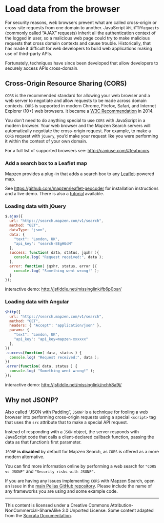 # Load data from the browser

For security reasons, web browsers prevent what are called cross-origin or cross-site requests from one domain to another. JavaScript `XMLHTTPRequests` (commonly called “AJAX” requests) inherit all the authentication context of the logged in user, so a malicious web page could try to make malicious requests that cross domain contexts and cause trouble. Historically, that has made it difficult for web developers to build web applications making use of third-party APIs.

Fortunately, techniques have since been developed that allow developers to securely access APIs cross-domain.

## Cross-Origin Resource Sharing (CORS)

`CORS` is the recommended standard for allowing your web browser and a web server to negotiate and allow requests to be made across domain contexts. `CORS` is supported in modern Chrome, Firefox, Safari, and Internet Explorer (10+) web browsers. It became a [W3C Recommendation](https://www.w3.org/TR/cors/) in 2014.

You don’t need to do anything special to use `CORS` with JavaScript in a modern browser. Your web browser and the Mapzen Search servers will automatically negotiate the cross-origin request. For example, to make a `CORS` request with `jQuery`, you’d make your request like you were performing it within the context of your own domain.

For a full list of supported browsers see: http://caniuse.com/#feat=cors

### Add a search box to a Leaflet map

Mapzen provides a plug-in that adds a search box to any [Leaflet](http://leafletjs.com/)-powered map.

See https://github.com/mapzen/leaflet-geocoder for installation instructions and a live demo. There is also a [tutorial](add-search-to-a-map.md) available.

### Loading data with jQuery

```javascript
$.ajax({
  url: "https://search.mapzen.com/v1/search",
  method: "GET",
  dataType: "json",
  data: {
    "text": "London, UK",
    "api_key": "search-EEgHGcM"
  },
  success: function( data, status, jqxhr ){
    console.log( "Request received:", data );
  },
  error: function( jqxhr, status, error ){
    console.log( "Something went wrong!" );
  }
});
```

interactive demo: http://jsfiddle.net/missinglink/fb6p0par/

### Loading data with Angular

```javascript
$http({
  url: "https://search.mapzen.com/v1/search",
  method: "GET",
  headers: { "Accept": "application/json" },
  params: {
    "text": "London, UK",
    "api_key": "api_key=mapzen-xxxxxx"
  },
})
.success(function( data, status ) {
  console.log( "Request received:", data );
})
.error(function( data, status ) {
  console.log( "Something went wrong!" );
});
```

interactive demo: http://jsfiddle.net/missinglink/nchh8a9j/

## Why not JSONP?

Also called “JSON with Padding”, `JSONP` is a technique for fooling a web browser into performing cross-origin requests using a special `<script>` tag that uses the `src` attribute that to make a special API request.

Instead of responding with a `JSON` object, the server responds with JavaScript code that calls a client-declared callback function, passing the data as that function’s first parameter.

`JSONP` **is disabled** by default for Mapzen Search, as `CORS` is offered as a more modern alternative.

You can find more information online by performing a web search for `"CORS vs JSONP"` and `"Security risks with JSONP"`.

If you are having any issues implementing `CORS` with Mapzen Search, open an issue in the [main Pelias GitHub repository](https://github.com/pelias/pelias/issues). Please include the name of any frameworks you are using and some example code.

---

This content is licensed under a Creative Commons Attribution-NonCommercial-ShareAlike 3.0 Unported License. Some content adapted from the [Socrata Documentation](http://dev.socrata.com/docs/cors-and-jsonp.html).
